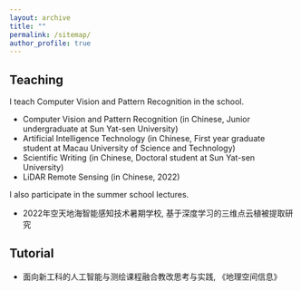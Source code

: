 ```yaml
---
layout: archive
title: ""
permalink: /sitemap/
author_profile: true
---
```


## Teaching

I teach Computer Vision and Pattern Recognition in the school.
- Computer Vision and Pattern Recognition (in Chinese, Junior undergraduate at Sun Yat-sen University)
- Artificial Intelligence Technology (in Chinese, First year graduate student at Macau University of Science and Technology)
- Scientific Writing (in Chinese, Doctoral student at Sun Yat-sen University)
- LiDAR Remote Sensing (in Chinese, 2022)


I also participate in the summer school lectures.
- 2022年空天地海智能感知技术暑期学校, 基于深度学习的三维点云植被提取研究

## Tutorial
- 面向新工科的人工智能与测绘课程融合教改思考与实践, 《地理空间信息》


